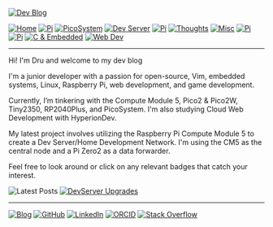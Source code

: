 <a href="./"><img alt="Dev Blog" src="https://img.shields.io/badge/-Developer%20Blog-FE7A16?&amp;logo=git&amp;logoColor=white"></a>

<a href="./"><img alt="Home" src="https://img.shields.io/badge/-Home-151515?&amp;logo=Arduino&amp;logoColor=C51A4A"></a> <a href="./cm5"><img alt="Pi" src="https://img.shields.io/badge/-CM5-151515?&amp;logo=raspberrypi&amp;logoColor=C51A4A"></a> <a href="./picosystem"><img alt="PicoSystem" src="https://img.shields.io/badge/-PicoSystem-151515?&amp;logo=raspberrypi&amp;logoColor=C51A4A"></a> <a href="./devserver"><img alt="Dev Server" src="https://img.shields.io/badge/-Dev%20Server-151515?&amp;logo=Ubuntu&amp;logoColor=C51A4A"></a> <a href="./osnetworking"><img alt="Pi" src="https://img.shields.io/badge/-OS%20&amp;%20Networking-151515?&amp;logo=freebsd&amp;logoColor=C51A4A"></a> <a href="./thoughts"><img alt="Thoughts" src="https://img.shields.io/badge/-Thoughts-151515?&amp;logo=linux&amp;logoColor=C51A4A"></a> <a href="./misc"><img alt="Misc" src="https://img.shields.io/badge/-Misc-151515?&amp;logo=Ubuntu&amp;logoColor=C51A4A"></a> <a href="./raspberrypi"><img alt="Pi" src="https://img.shields.io/badge/-Raspberry%20Pi-151515?&amp;logo=Raspberry-Pi&amp;logoColor=C51A4A"></a> <a href="./microcontrollers"><img alt="Pi" src="https://img.shields.io/badge/-Microcontrollers-151515?&amp;logo=Arduino&amp;logoColor=FE7A16"></a> <a href="./embeddedc"><img alt="C &amp; Embedded" src="https://img.shields.io/badge/-C%20&amp;%20Embedded-151515?&amp;logo=C&amp;logoColor=8a3f8f"></a> <a href="./webdev"><img alt="Web Dev" src="https://img.shields.io/badge/-Web%20Development-151515?&amp;logo=html5&amp;logoColor=DD4814"></a>

<hr>

Hi! I'm Dru and welcome to my dev blog

I'm a junior developer with a passion for open-source, Vim, embedded systems, Linux, Raspberry Pi, web development, and game development.

Currently, I’m tinkering with the Compute Module 5, Pico2 & Pico2W, Tiny2350, RP2040Plus, and PicoSystem. I'm also studying Cloud Web Development with HyperionDev.

My latest project involves utilizing the Raspberry Pi Compute Module 5 to create a Dev Server/Home Development Network. I'm using the CM5 as the central node and a Pi Zero2 as a data forwarder.

Feel free to look around or click on any relevant badges that catch your interest.
<br>

<img alt="Latest Posts" src="https://img.shields.io/badge/-Latest%20Posts-FFD1DC?&amp;logo=github&amp;logoColor=black">
<a href="/devserver/devserver-upgrades"><img src="https://img.shields.io/badge/DevServer%20Upgrades-151515?style=flat-square&amp;logo=GitHub&amp;logoColor=white" alt="DevServer Upgrades"></a>
<hr>

<a href="./"><img alt="Blog" src="https://img.shields.io/badge/-Developer%20Blog-DD4814?style=flat-square&amp;logo=github&amp;logoColor=black"></a> <a href="https://github.com/dntstck" target="_blank"><img alt="GitHub" src="https://img.shields.io/badge/-@dntstck-181717?style=flat-square&amp;logo=GitHub&amp;logoColor=white"></a> <a href="https://www.linkedin.com/in/drudelarosa" target="_blank"><img alt="LinkedIn" src="https://img.shields.io/badge/-LinkedIn-0077B5?style=flat-square&amp;logo=Linkedin&amp;logoColor=white"></a> <a href="https://orcid.org/0009-0003-6755-7655" target="_blank"><img alt="ORCID" src="https://img.shields.io/badge/-ORCID-A6CE39?style=flat-square&amp;logo=ORCID&amp;logoColor=white"></a> <a href="https://stackoverflow.com/users/28874348/dru-delarosa" target="_blank"><img alt="Stack Overflow" src="https://img.shields.io/badge/-Stack%20Overflow-FE7A16?style=flat-square&amp;logo=Stack-Overflow&amp;logoColor=white"></a>